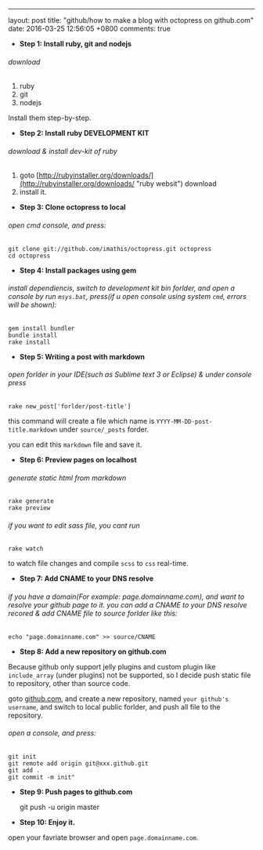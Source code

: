 ---
layout: post
title: "github/how to make a blog with octopress on github.com"
date: 2016-03-25 12:56:05 +0800
comments: true



- **Step 1: Install ruby, git and nodejs**

###### download 
1. ruby
2. git
3. nodejs

Install them step-by-step.


- **Step 2: Install ruby DEVELOPMENT KIT**

###### download & install dev-kit of ruby
1. goto [http://rubyinstaller.org/downloads/](http://rubyinstaller.org/downloads/ "ruby websit") download
2. install it.


- **Step 3: Clone octopress to local**

###### open cmd console, and press:
    git clone git://github.com/imathis/octopress.git octopress
    cd octopress

- **Step 4: Install packages using gem**

###### install dependiencis, switch to development kit bin forlder, and open a console by run `msys.bat`, press(if u open console using system `cmd`, errors will be shown):

    gem install bundler
    bundle install
    rake install

- **Step 5: Writing a post with markdown**

###### open forlder in your IDE(such as Sublime text 3 or Eclipse) & under console press
    rake new_post['forlder/post-title']
this command will create a file which name is `YYYY-MM-DD-post-title.markdown` under `source/_posts` forder.

you can edit this `markdown` file and save it.


- **Step 6: Preview pages on localhost**

###### generate static html from markdown
    rake generate
    rake preview

###### if you want to edit sass file, you cant run 
    rake watch
to watch file changes and compile `scss` to `css` real-time.

- **Step 7: Add CNAME to your DNS resolve**

###### if you have a domain(For example: page.domainname.com), and want to resolve your github page to it. you can add a CNAME to your DNS resolve recored & add CNAME file to source forlder like this:
    echo "page.domainname.com" >> source/CNAME

- **Step 8: Add a new repository on github.com**

Because github only support jelly plugins and custom plugin like `include_array` (under plugins) not be supported, so I decide push static file to repository, other than source code.

goto [github.com](http://github.com), and create a new repository, named `your github's username`, and switch to local public forlder, and push all file to the repository.

###### open a console, and press:

    git init
    git remote add origin git@xxx.github.git
    git add .
    git commit -m init"

- **Step 9: Push pages to github.com**

    git push -u origin master

- **Step 10: Enjoy it.**

open your favriate browser and open `page.domainname.com`.